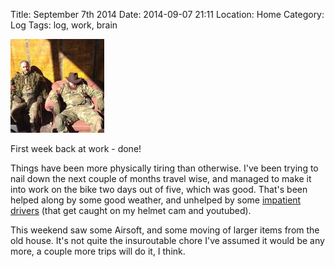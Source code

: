 Title: September 7th 2014
Date: 2014-09-07 21:11
Location: Home
Category: Log
Tags: log, work, brain

<a href="/images/20140907-pewhat.jpg">![Yup](/images/thumbs/thumbnail_square/20140907-pewhat.jpg)</a>

First week back at work - done!

Things have been more physically tiring than otherwise. I've been trying to nail down the next couple of months travel wise, and managed to make it into work on the bike 
two days out of five, which was good. That's been helped along by some good weather, and unhelped by some [impatient drivers] (that get caught on my helmet cam and youtubed).

This weekend saw some Airsoft, and some moving of larger items from the old house. It's not quite the insuroutable chore I've assumed it would be any more, a couple more trips will do it, I think.

  [impatient drivers]: https://www.youtube.com/watch?v=_cR988dih2s&list=UU9mvpPZi6qU_Bc9kxU0pYAw
